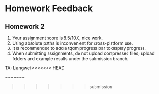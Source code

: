 # Homework Feedback

## Homework 2
1. Your assignment score is 8.5/10.0, nice work.
2. Using absolute paths is inconvenient for cross-platform use.
3. It is recommended to add a tqdm progress bar to display progress.
4. When submitting assignments, do not upload compressed files; upload  folders and example results under the submission branch.

TA: Liangwei
<<<<<<< HEAD

=======
>>>>>>> submission
